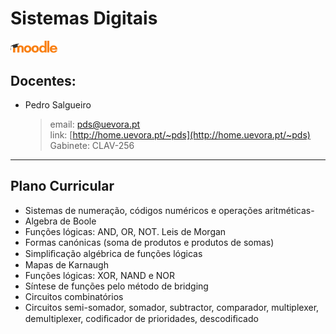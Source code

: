 # Sistemas Digitais
[ <img width="75px" src="https://github.com/GBarradas/GBarradas/blob/main/img/moodle.png?raw=true">](https://www.moodle.uevora.pt/2021/course/view.php?id=631)
## Docentes:

- Pedro Salgueiro
  > email: [pds@uevora.pt](pds@uevora.pt)   
    link: [http://home.uevora.pt/~pds](http://home.uevora.pt/~pds)   
    Gabinete: CLAV-256

--- 
## Plano Curricular
- Sistemas de numeração, códigos numéricos e operações aritméticas-   
- Algebra de Boole
-  Funções lógicas: AND, OR, NOT. Leis de Morgan
- Formas canónicas (soma de produtos e produtos de somas)
- Simpliﬁcação algébrica de funções lógicas
- Mapas de Karnaugh
- Funções lógicas: XOR, NAND e NOR
- Síntese de funções pelo método de bridging
- Circuitos combinatórios
- Circuitos semi-somador, somador, subtractor, comparador, multiplexer, demultiplexer, codiﬁcador de prioridades, descodiﬁcado